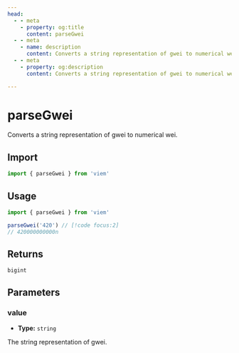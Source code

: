 ```yaml
---
head:
  - - meta
    - property: og:title
      content: parseGwei
  - - meta
    - name: description
      content: Converts a string representation of gwei to numerical wei.
  - - meta
    - property: og:description
      content: Converts a string representation of gwei to numerical wei.

---
```


# parseGwei

Converts a string representation of gwei to numerical wei.

## Import

```ts
import { parseGwei } from 'viem'
```

## Usage

```ts
import { parseGwei } from 'viem'

parseGwei('420') // [!code focus:2]
// 420000000000n
```

## Returns

`bigint`

## Parameters

### value

- **Type:** `string`

The string representation of gwei.